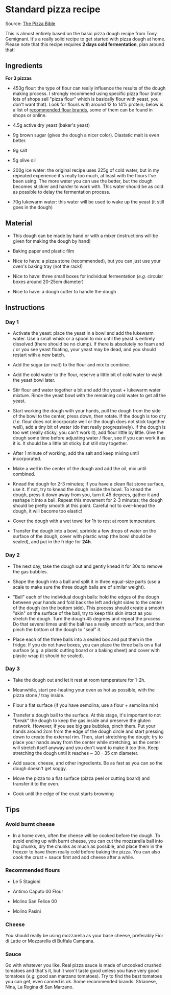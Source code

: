 # Standard pizza recipe

Source: [The Pizza Bible](https://tonyspizzanapoletana.com/the-pizza-bible/)

This is almost entirely based on the basic pizza dough recipe from Tony Gemignani. It's a really solid recipe to get started with pizza dough at home. Please note that this recipe requires **2 days cold fermentation**, plan around that!

## Ingredients

**For 3 pizzas**

- 453g flour: the type of flour can really influence the results of the dough making process. I strongly recommend using specific pizza flour (note: lots of shops sell "pizza flour" which is basically flour with yeast, you don't want that). Look for flours with around 12 to 14% protein; below is a list of [recommended flour brands](#recommended-flours), some of them can be found in shops or online.

- 4.5g active dry yeast (baker's yeast)

- 9g brown sugar (gives the dough a nicer color). Diastatic malt is even better.

- 9g salt

- 5g olive oil

- 200g ice water: the original recipe uses 225g of cold water, but in my repeated experience it's really too much, at least with the flours I've been using. The more water you can use the better, but the dough becomes stickier and harder to work with. This water should be as cold as possible to delay the fermentation process.

- 70g lukewarm water: this water will be used to wake up the yeast (it still goes in the dough)

## Material

- This dough can be made by hand or with a mixer (instructions will be given for making the dough by hand)

- Baking paper and plastic film

- Nice to have: a pizza stone (recommended), but you can just use your oven's baking tray (not the rack!)

- Nice to have: three small boxes for individual fermentation (*e.g.* circular boxes around 20-25cm diameter)

- Nice to have: a dough cutter to handle the dough

## Instructions

### Day 1

- Activate the yeast: place the yeast in a bowl and add the lukewarm water. Use a small whisk or a spoon to mix until the yeast is entirely dissolved (there should be no clump). If there is absolutely no foam and / or you see yeast floating, your yeast may be dead, and you should restart with a new batch.

- Add the sugar (or malt) to the flour and mix to combine.

- Add the cold water to the flour, reserve a little bit of cold water to wash the yeast bowl later.

- Stir flour and water together a bit and add the yeast + lukewarm water mixture. Rince the yeast bowl with the remaining cold water to get all the yeast.

- Start working the dough with your hands, pull the dough from the side of the bowl to the center, press down, then rotate. If the dough is too dry (*i.e.* flour does not incorporate well or the dough does not stick together well), add a tiny bit of water (do that really progressively). If the dough is too wet (really sticky, you can't work it), add flour little by little. Give the dough some time before adjusting water / flour, see if you can work it as it is. It should be a little bit sticky but still stay together.

- After 1 minute of working, add the salt and keep mixing until incorporated.

- Make a well in the center of the dough and add the oil, mix until combined.

- Knead the dough for 2-3 minutes; if you have a clean flat stone surface, use it. If not, try to knead the dough inside the bowl. To knead the dough, press it down away from you, turn it 45 degrees, gather it and reshape it into a ball. Repeat this movement for 2-3 minutes; the dough should be pretty smooth at this point. Careful not to over-knead the dough, it will become too elastic!

- Cover the dough with a wet towel for 1h to rest at room temperature.

- Transfer the dough into a bowl, sprinkle a few drops of water on the surface of the dough, cover with plastic wrap (the bowl should be sealed), and put in the fridge for **24h**.

### Day 2

- The next day, take the dough out and gently knead it for 30s to remove the gas bubbles.

- Shape the dough into a ball and split it in three equal-size parts (use a scale to make sure the three dough balls are of similar weight).

- "Ball" each of the individual dough balls: hold the edges of the dough between your hands and fold back the left and right sides to the center of the dough (on the bottom side). This process should create a smooth "skin" on the surface of the ball, try to keep this skin intact as you stretch the dough. Turn the dough 45 degrees and repeat the process. Do that several times until the ball has a really smooth surface, and then pinch the bottom of the dough to "seal" it.

- Place each of the three balls into a sealed box and put them in the fridge. If you do not have boxes, you can place the three balls on a flat surface (*e.g.* a plastic cutting board or a baking sheet) and cover with plastic wrap (it should be sealed).

### Day 3

- Take the dough out and let it rest at room temperature for 1-2h.

- Meanwhile, start pre-heating your oven as hot as possible, with the pizza stone / tray inside.

- Flour a flat surface (if you have semolina, use a flour + semolina mix)

- Transfer a dough ball to the surface. At this stage, it's important to not "break" the dough to keep the gas inside and preserve the gluten network. However, if you see big gas bubbles, pinch them. Put your hands around 2cm from the edge of the dough circle and start pressing down to create the external rim. Then, start stretching the dough; try to place your hands away from the center while stretching, as the center will stretch itself anyway and you don't want to make it too thin. Keep stretching the dough until it reaches ~ 30 - 35 cm diameter.

- Add sauce, cheese, and other ingredients. Be as fast as you can so the dough doesn't get soggy.

- Move the pizza to a flat surface (pizza peel or cutting board) and transfer it to the oven.

- Cook until the edge of the crust starts browning

## Tips

### Avoid burnt cheese

- In a home oven, often the cheese will be cooked before the dough. To avoid ending up with burnt cheese, you can cut the mozzarella ball into big chunks, dry the chunks as much as possible, and place them in the freezer to have them really cold before baking the pizza. You can also cook the crust + sauce first and add cheese after a while.

### Recommended flours

- Le 5 Stagioni

- Antimo Caputo 00 Flour

- Molino San Felice 00

- Molino Pasini

### Cheese

You should really be using mozzarella as your base cheese, preferably Fior di Latte or Mozzarella di Buffala Campana.

### Sauce

Go with whatever you like. Real pizza sauce is made of uncooked crushed tomatoes and that's it, but it won't taste good unless you have very good tomatoes (*e.g.* good san marzano tomatoes). Try to find the best tomatoes you can get, even canned is ok. Some recommended brands: Strianese, Nina, La Regina di San Marzano.

